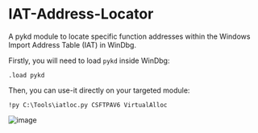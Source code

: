 # IAT-Address-Locator
A pykd module to locate specific function addresses within the Windows Import Address Table (IAT) in WinDbg.

Firstly, you will need to load `pykd` inside WinDbg:
```shell
.load pykd
```

Then, you can use-it directly on your targeted module:
```shell
!py C:\Tools\iatloc.py CSFTPAV6 VirtualAlloc
```

![image](https://github.com/user-attachments/assets/d3880894-fa75-426e-b499-e194dcd75601)


